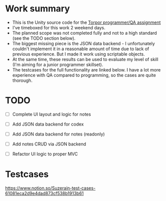 # Work summary

* This is the Unity source code for the [Torpor programmer/QA assignment](./assignment.pdf)
* I've timeboxed for this work 2 weekend days.
* The planned scope was not completed fully and not to a high standard (see the TODO section below).
* The biggest missing piece is the JSON data backend - I unfortunately couldn't implement it in a reasonable amount of time due to lack of previous experience. But I made it work using scriptable objects.
* At the same time, these results can be used to evaluate my level of skill (I'm aiming for a junior programmer skillset).
* The testcases for the full functionality are linked below. I have a lot more experience with QA compared to programming, so the cases are quite thorough.


# TODO

- [ ] Complete UI layout and logic for notes
- [ ] Add JSON data backend for codex
- [ ] Add JSON data backend for notes (readonly)
- [ ] Add notes CRUD via JSON backend
- [ ] Refactor UI logic to proper MVC


# Testcases
https://www.notion.so/Suzerain-test-cases-61081eca2d9e4dad873cf538b1913b61
